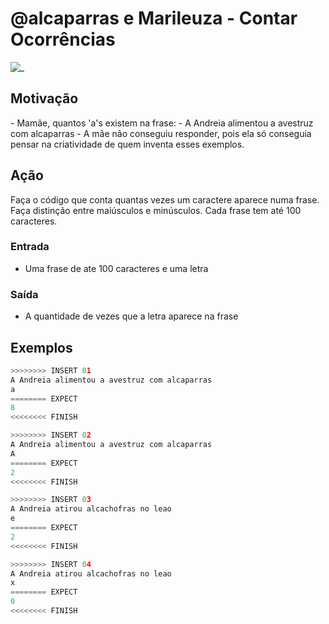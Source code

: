 # @alcaparras e Marileuza - Contar Ocorrências

![_](https://raw.githubusercontent.com/qxcodefup/arcade/master/base/alcaparras/cover.jpg)

## Motivação

\- Mamãe, quantos 'a's existem na frase:
\- A Andreia alimentou a avestruz com alcaparras
\- A mãe não conseguiu responder, pois ela só conseguia pensar na criatividade de quem inventa esses exemplos.

## Ação

Faça o código que conta quantas vezes um caractere aparece numa frase. Faça distinção entre maiúsculos e minúsculos. Cada frase tem até 100 caracteres.

### Entrada

* Uma frase de ate 100 caracteres e uma letra  

### Saída

* A quantidade de vezes que a letra aparece na frase

## Exemplos

``` py
>>>>>>>> INSERT 01
A Andreia alimentou a avestruz com alcaparras
a
======== EXPECT
8
<<<<<<<< FINISH
```

```py
>>>>>>>> INSERT 02
A Andreia alimentou a avestruz com alcaparras
A
======== EXPECT
2
<<<<<<<< FINISH
```

```py
>>>>>>>> INSERT 03
A Andreia atirou alcachofras no leao
e
======== EXPECT
2
<<<<<<<< FINISH
```

```py
>>>>>>>> INSERT 04
A Andreia atirou alcachofras no leao
x
======== EXPECT
0
<<<<<<<< FINISH
```
